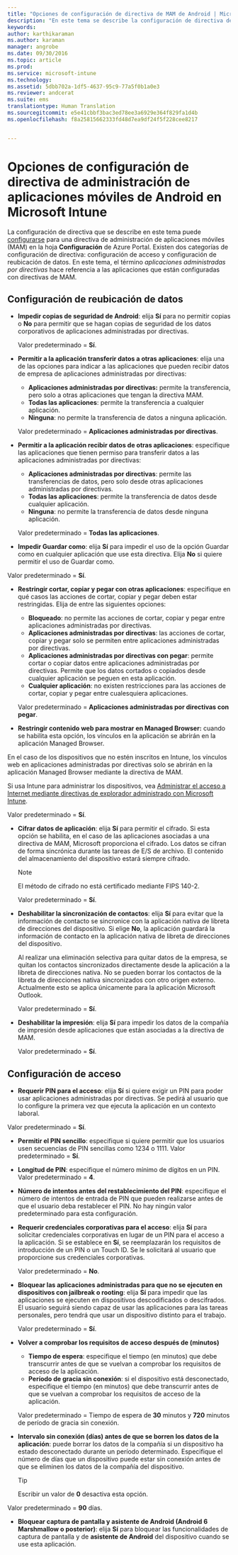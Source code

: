 ```yaml
---
title: "Opciones de configuración de directiva de MAM de Android | Microsoft Intune"
description: "En este tema se describe la configuración de directiva de administración de aplicaciones móviles para dispositivos Android."
keywords: 
author: karthikaraman
ms.author: karaman
manager: angrobe
ms.date: 09/30/2016
ms.topic: article
ms.prod: 
ms.service: microsoft-intune
ms.technology: 
ms.assetid: 5dbb702a-1df5-4637-95c9-77a5f0b1a0e3
ms.reviewer: andcerat
ms.suite: ems
translationtype: Human Translation
ms.sourcegitcommit: e5e41cbbf3bac3ed78ee3a6929e364f829fa1d4b
ms.openlocfilehash: f8a25815662333fd48d7ea9df24f5f228cee8217


---
```


# Opciones de configuración de directiva de administración de aplicaciones móviles de Android en Microsoft Intune
La configuración de directiva que se describe en este tema puede [configurarse](create-and-deploy-mobile-app-management-policies-with-microsoft-intune.md) para una directiva de administración de aplicaciones móviles (MAM) en la hoja **Configuración** de Azure Portal.
Existen dos categorías de configuración de directiva: configuración de acceso y configuración de reubicación de datos. En este tema, el término *aplicaciones administradas por directivas* hace referencia a las aplicaciones que están configuradas con directivas de MAM.

##  Configuración de reubicación de datos

- **Impedir copias de seguridad de Android**: elija **Sí** para no permitir copias o **No** para permitir que se hagan copias de seguridad de los datos corporativos de aplicaciones administradas por directivas.

  Valor predeterminado = **Sí**.
- **Permitir a la aplicación transferir datos a otras aplicaciones**: elija una de las opciones para indicar a las aplicaciones que pueden recibir datos de empresa de aplicaciones administradas por directivas:
  -   **Aplicaciones administradas por directivas:** permite la transferencia, pero solo a otras aplicaciones que tengan la directiva MAM.
  -   **Todas las aplicaciones**: permite la transferencia a cualquier aplicación.
  -   **Ninguna**: no permite la transferencia de datos a ninguna aplicación.

  Valor predeterminado = **Aplicaciones administradas por directivas**.
- **Permitir a la aplicación recibir datos de otras aplicaciones**: especifique las aplicaciones que tienen permiso para transferir datos a las aplicaciones administradas por directivas:
  -   **Aplicaciones administradas por directivas**: permite las transferencias de datos, pero solo desde otras aplicaciones administradas por directivas.
  -   **Todas las aplicaciones**: permite la transferencia de datos desde cualquier aplicación.
  -   **Ninguna**: no permite la transferencia de datos desde ninguna aplicación.

  Valor predeterminado = **Todas las aplicaciones**.

-   **Impedir Guardar como**: elija **Sí** para impedir el uso de la opción Guardar como en cualquier aplicación que use esta directiva. Elija **No** si quiere permitir el uso de Guardar como.

  Valor predeterminado = **Sí**.
- **Restringir cortar, copiar y pegar con otras aplicaciones**: especifique en qué casos las acciones de cortar, copiar y pegar deben estar restringidas. Elija de entre las siguientes opciones:
  -   **Bloqueado**: no permite las acciones de cortar, copiar y pegar entre aplicaciones administradas por directivas.
  -   **Aplicaciones administradas por directivas**: las acciones de cortar, copiar y pegar solo se permiten entre aplicaciones administradas por directivas.
  -   **Aplicaciones administradas por directivas con pegar**: permite cortar o copiar datos entre aplicaciones administradas por directivas. Permite que los datos cortados o copiados desde cualquier aplicación se peguen en esta aplicación.
  -   **Cualquier aplicación**: no existen restricciones para las acciones de cortar, copiar y pegar entre cualesquiera aplicaciones.

  Valor predeterminado = **Aplicaciones administradas por directivas con pegar**.
-   **Restringir contenido web para mostrar en Managed Browser:** cuando se habilita esta opción, los vínculos en la aplicación se abrirán en la aplicación Managed Browser.

  En el caso de los dispositivos que no estén inscritos en Intune, los vínculos web en aplicaciones administradas por directivas solo se abrirán en la aplicación Managed Browser mediante la directiva de MAM.

  Si usa Intune para administrar los dispositivos, vea [Administrar el acceso a Internet mediante directivas de explorador administrado con Microsoft Intune](manage-internet-access-using-managed-browser-policies.md).

  Valor predeterminado = **Sí**.
- **Cifrar datos de aplicación**: elija **Sí** para permitir el cifrado. Si esta opción se habilita, en el caso de las aplicaciones asociadas a una directiva de MAM, Microsoft proporciona el cifrado. Los datos se cifran de forma sincrónica durante las tareas de E/S de archivo. El contenido del almacenamiento del dispositivo estará siempre cifrado.
  >[!NOTE]
  >El método de cifrado no está certificado mediante FIPS 140-2.

  Valor predeterminado = **Sí**.

- **Deshabilitar la sincronización de contactos**: elija **Sí** para evitar que la información de contacto se sincronice con la aplicación nativa de libreta de direcciones del dispositivo. Si elige **No**, la aplicación guardará la información de contacto en la aplicación nativa de libreta de direcciones del dispositivo.

  Al realizar una eliminación selectiva para quitar datos de la empresa, se quitan los contactos sincronizados directamente desde la aplicación a la libreta de direcciones nativa. No se pueden borrar los contactos de la libreta de direcciones nativa sincronizados con otro origen externo. Actualmente esto se aplica únicamente para la aplicación Microsoft Outlook.

  Valor predeterminado = **Sí**.
- **Deshabilitar la impresión**: elija **Sí** para impedir los datos de la compañía de impresión desde aplicaciones que están asociadas a la directiva de MAM.

  Valor predeterminado = **Sí**.

##  Configuración de acceso

- **Requerir PIN para el acceso**: elija **Sí** si quiere exigir un PIN para poder usar aplicaciones administradas por directivas. Se pedirá al usuario que lo configure la primera vez que ejecuta la aplicación en un contexto laboral.

 Valor predeterminado = **Sí**.

 -  **Permitir el PIN sencillo**: especifique si quiere permitir que los usuarios usen secuencias de PIN sencillas como 1234 o 1111. Valor predeterminado = **Sí**.
 - **Longitud de PIN**: especifique el número mínimo de dígitos en un PIN. Valor predeterminado = **4**.
 - **Número de intentos antes del restablecimiento del PIN**: especifique el número de intentos de entrada de PIN que pueden realizarse antes de que el usuario deba restablecer el PIN. No hay ningún valor predeterminado para esta configuración.
- **Requerir credenciales corporativas para el acceso**: elija **Sí** para solicitar credenciales corporativas en lugar de un PIN para el acceso a la aplicación. Si se establece en **Sí**, se reemplazarán los requisitos de introducción de un PIN o un Touch ID. Se le solicitará al usuario que proporcione sus credenciales corporativas.

  Valor predeterminado = **No**.
- **Bloquear las aplicaciones administradas para que no se ejecuten en dispositivos con jailbreak o rooting**: elija **Sí** para impedir que las aplicaciones se ejecuten en dispositivos descodificados o descifrados. El usuario seguirá siendo capaz de usar las aplicaciones para las tareas personales, pero tendrá que usar un dispositivo distinto para el trabajo.

  Valor predeterminado = **Sí**.
- **Volver a comprobar los requisitos de acceso después de (minutos)**
  -   **Tiempo de espera**: especifique el tiempo (en minutos) que debe transcurrir antes de que se vuelvan a comprobar los requisitos de acceso de la aplicación.
  -   **Período de gracia sin conexión**: si el dispositivo está desconectado, especifique el tiempo (en minutos) que debe transcurrir antes de que se vuelvan a comprobar los requisitos de acceso de la aplicación.

  Valor predeterminado = Tiempo de espera de **30** minutos y **720** minutos de período de gracia sin conexión.

-   **Intervalo sin conexión (días) antes de que se borren los datos de la aplicación**: puede borrar los datos de la compañía si un dispositivo ha estado desconectado durante un período determinado.  Especifique el número de días que un dispositivo puede estar sin conexión antes de que se eliminen los datos de la compañía del dispositivo.

    >[!TIP]
    >Escribir un valor de **0** desactiva esta opción.

  Valor predeterminado = **90** días.
- **Bloquear captura de pantalla y asistente de Android (Android 6 Marshmallow o posterior)**: elija **Sí** para bloquear las funcionalidades de captura de pantalla y de **asistente de Android** del dispositivo cuando se use esta aplicación.



<!--HONumber=Oct16_HO3-->


